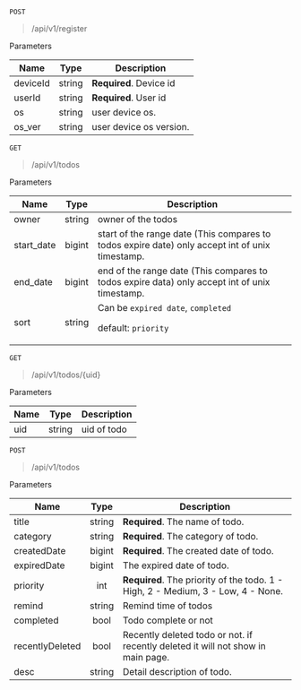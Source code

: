 `POST`
> /api/v1/register

Parameters

Name       |  Type  | Description
-----------|:------:|--------------------------------------
deviceId   | string |**Required**. Device id
userId     | string |**Required**. User id
os         | string |user device os.
os_ver     | string |user device os version.

`GET`
> /api/v1/todos

Parameters

Name		|Type    |Description                                              
----------|:------:|---------------------------------------------------------
owner	  | string |owner of the todos                                                         
start_date| bigint |start of the range date (This compares to todos expire date) only accept int of unix timestamp.
end_date  | bigint |end of the range date (This compares to todos expire data) only accept int of unix timestamp.     
sort	  | string |Can be `expired date`, `completed`<p> default: `priority`



`GET`
> /api/v1/todos/{uid}

Parameters

Name	  |Type    |Description                                              
----------|:------:|---------------------------------------------------------
uid 	  | string |uid of todo



`POST`
> /api/v1/todos

Parameters

Name		   |  Type  |Description                                     
---------------|:------:|------------------------------------------------
title          | string |**Required**. The name of todo.                 
category       | string |**Required**. The category of todo.             
createdDate    | bigint |**Required**. The created date of todo.         
expiredDate    | bigint |The expired date of todo.                       
priority       |  int   |**Required**. The priority of the todo. 1 - High, 2 - Medium, 3 - Low, 4 - None.
remind         | string |Remind time of todos
completed      |  bool  |Todo complete or not
recentlyDeleted|  bool  |Recently deleted todo or not. if recently deleted it will not show in main page.
desc           | string |Detail description of todo.

